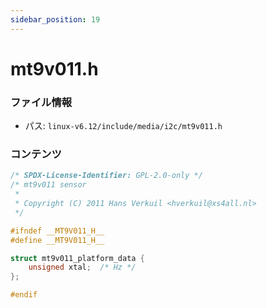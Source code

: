 ```yaml
---
sidebar_position: 19
---
```

# mt9v011.h

### ファイル情報

- パス: `linux-v6.12/include/media/i2c/mt9v011.h`

### コンテンツ

```h
/* SPDX-License-Identifier: GPL-2.0-only */
/* mt9v011 sensor
 *
 * Copyright (C) 2011 Hans Verkuil <hverkuil@xs4all.nl>
 */

#ifndef __MT9V011_H__
#define __MT9V011_H__

struct mt9v011_platform_data {
	unsigned xtal;	/* Hz */
};

#endif

```
